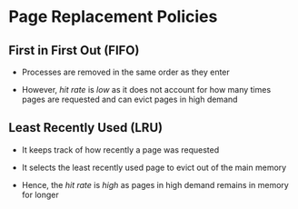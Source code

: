 # Page Replacement Policies

## First in First Out (FIFO)

- Processes are removed in the same order as they enter

- However, *hit rate* is *low* as it does not account for how many times pages
are requested and can evict pages in high demand

## Least Recently Used (LRU)

- It keeps track of how recently a page was requested

- It selects the least recently used page to evict out of the main memory

- Hence, the *hit rate* is *high* as pages in high demand remains in memory for
longer
